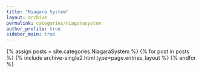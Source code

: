 ```yaml
---
title: "Niagara System"
layout: archive
permalink: categories/niagarasystem
author_profile: true
sidebar_main: true
---
```


{% assign posts = site.categories.NiagaraSystem %}
{% for post in posts %} {% include archive-single2.html type=page.entries_layout %} {% endfor %}